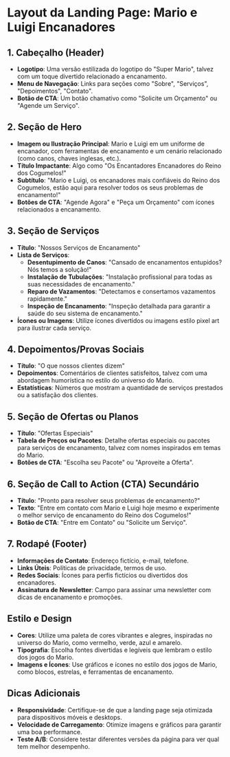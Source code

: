 # Layout da Landing Page: Mario e Luigi Encanadores

## 1. Cabeçalho (Header)

- **Logotipo**: Uma versão estilizada do logotipo do "Super Mario", talvez com um toque divertido relacionado a encanamento.
- **Menu de Navegação**: Links para seções como "Sobre", "Serviços", "Depoimentos", "Contato".
- **Botão de CTA**: Um botão chamativo como "Solicite um Orçamento" ou "Agende um Serviço".

## 2. Seção de Hero

- **Imagem ou Ilustração Principal**: Mario e Luigi em um uniforme de encanador, com ferramentas de encanamento e um cenário relacionado (como canos, chaves inglesas, etc.).
- **Título Impactante**: Algo como "Os Encantadores Encanadores do Reino dos Cogumelos!"
- **Subtítulo**: "Mario e Luigi, os encanadores mais confiáveis do Reino dos Cogumelos, estão aqui para resolver todos os seus problemas de encanamento!"
- **Botões de CTA**: "Agende Agora" e "Peça um Orçamento" com ícones relacionados a encanamento.

## 3. Seção de Serviços

- **Título**: "Nossos Serviços de Encanamento"
- **Lista de Serviços**:
  - **Desentupimento de Canos**: "Cansado de encanamentos entupidos? Nós temos a solução!"
  - **Instalação de Tubulações**: "Instalação profissional para todas as suas necessidades de encanamento."
  - **Reparo de Vazamentos**: "Detectamos e consertamos vazamentos rapidamente."
  - **Inspeção de Encanamento**: "Inspeção detalhada para garantir a saúde do seu sistema de encanamento."
- **Ícones ou Imagens**: Utilize ícones divertidos ou imagens estilo pixel art para ilustrar cada serviço.

## 4. Depoimentos/Provas Sociais

- **Título**: "O que nossos clientes dizem"
- **Depoimentos**: Comentários de clientes satisfeitos, talvez com uma abordagem humorística no estilo do universo do Mario.
- **Estatísticas**: Números que mostram a quantidade de serviços prestados ou a satisfação dos clientes.

## 5. Seção de Ofertas ou Planos

- **Título**: "Ofertas Especiais"
- **Tabela de Preços ou Pacotes**: Detalhe ofertas especiais ou pacotes para serviços de encanamento, talvez com nomes inspirados em temas do Mario.
- **Botões de CTA**: "Escolha seu Pacote" ou "Aproveite a Oferta".

## 6. Seção de Call to Action (CTA) Secundário

- **Título**: "Pronto para resolver seus problemas de encanamento?"
- **Texto**: "Entre em contato com Mario e Luigi hoje mesmo e experimente o melhor serviço de encanamento do Reino dos Cogumelos!"
- **Botão de CTA**: "Entre em Contato" ou "Solicite um Serviço".

## 7. Rodapé (Footer)

- **Informações de Contato**: Endereço fictício, e-mail, telefone.
- **Links Úteis**: Políticas de privacidade, termos de uso.
- **Redes Sociais**: Ícones para perfis fictícios ou divertidos dos encanadores.
- **Assinatura de Newsletter**: Campo para assinar uma newsletter com dicas de encanamento e promoções.

## Estilo e Design

- **Cores**: Utilize uma paleta de cores vibrantes e alegres, inspiradas no universo do Mario, como vermelho, verde, azul e amarelo.
- **Tipografia**: Escolha fontes divertidas e legíveis que lembram o estilo dos jogos do Mario.
- **Imagens e Ícones**: Use gráficos e ícones no estilo dos jogos de Mario, como blocos, estrelas, e ferramentas de encanamento.

## Dicas Adicionais

- **Responsividade**: Certifique-se de que a landing page seja otimizada para dispositivos móveis e desktops.
- **Velocidade de Carregamento**: Otimize imagens e gráficos para garantir uma boa performance.
- **Teste A/B**: Considere testar diferentes versões da página para ver qual tem melhor desempenho.
